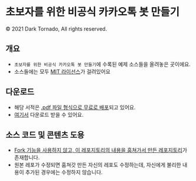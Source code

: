 # 초보자를 위한 비공식 카카오톡 봇 만들기
© 2021 Dark Tornado, All rights reserved.

## 개요
* `초보자를 위한 비공식 카카오톡 봇 만들기`에 수록된 예제 소스들을 올려놓은 곳이에요.
* 소스들에는 모두 [MIT 라이선스](LICENSE)가 걸려있어요

## 다운로드
* 해당 서적은 [.pdf 파일 형식으로 무료로 배포](https://blog.naver.com/dt3141592/222325439467)되고 있어요.
* [여기서](비공식%20카카오톡%20봇%20만들기.pdf) 다운로드 받을 수 있어요.

## 소스 코드 및 콘텐츠 도용
* [Fork 기능을 사용하지 않고, 이 레포지토리의 내용을 훔쳐가서 만든 레포지토리](https://github.com/jujinesy/DarkTornado_BasicKbot)가 존재합니다.
* 원본 레포가 수정되면 훔쳐갓 만든 자신의 레포도 수정하는데, 자신에게 불리한 내용이 추가된 경우에는 수정하지 않습니다.
